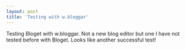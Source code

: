 ```yaml
---
layout: post  
title: 'Testing with w.bloggar'
---
```

Testing Bloget with w.bloggar. Not a new blog editor but one I have not tested before with Bloget. Looks like another successful test!
